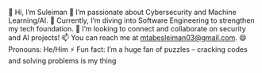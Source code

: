 👋 Hi, I’m Suleiman 
👀 I’m passionate about Cybersecurity and Machine Learning/AI.
🌱 Currently, I’m diving into Software Engineering to strengthen my tech foundation.
💼 I’m looking to connect and collaborate on security and AI projects!
📫 You can reach me at mtabesleiman03@gmail.com.
😄 Pronouns: He/Him
⚡ Fun fact: I’m a huge fan of puzzles – cracking codes and solving problems is my thing

<!--- 
Everyone Start somewhere
--->
